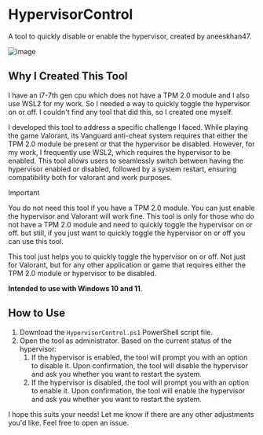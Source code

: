 # HypervisorControl

A tool to quickly disable or enable the hypervisor, created by aneeskhan47.

![image](https://github.com/aneeskhan47/hypervisorcontrol/assets/30714223/1412d2b8-4482-4c71-b0a9-71e0501e664a)

## Why I Created This Tool

I have an i7-7th gen cpu which does not have a TPM 2.0 module and I also use WSL2 for my work. So I needed a way to quickly toggle the hypervisor on or off. I couldn't find any tool that did this, so I created one myself.

I developed this tool to address a specific challenge I faced. While playing the game Valorant, its Vanguard anti-cheat system requires that either the TPM 2.0 module be present or that the hypervisor be disabled. However, for my work, I frequently use WSL2, which requires the hypervisor to be enabled. This tool allows users to seamlessly switch between having the hypervisor enabled or disabled, followed by a system restart, ensuring compatibility both for valorant and work purposes.

> [!IMPORTANT]  
> You do not need this tool if you have a TPM 2.0 module. You can just enable the hypervisor and Valorant will work fine. This tool is only for those who do not have a TPM 2.0 module and need to quickly toggle the hypervisor on or off. but still, if you just want to quickly toggle the hypervisor on or off you can use this tool.

This tool just helps you to quickly toggle the hypervisor on or off. Not just for Valorant, but for any other application or game that requires either the TPM 2.0 module or hypervisor to be disabled.

**Intended to use with Windows 10 and 11**.

## How to Use

1. Download the `HypervisorControl.ps1` PowerShell script file.
2. Open the tool as administrator. Based on the current status of the hypervisor:
   1. If the hypervisor is enabled, the tool will prompt you with an option to disable it. Upon confirmation, the tool will disable the hypervisor and ask you whether you want to restart the system.
   2. If the hypervisor is disabled, the tool will prompt you with an option to enable it. Upon confirmation, the tool will enable the hypervisor and ask you whether you want to restart the system.

I hope this suits your needs! Let me know if there are any other adjustments you'd like. Feel free to open an issue.
